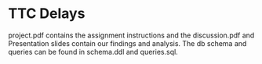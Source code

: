 # TTC Delays

project.pdf contains the assignment instructions and the discussion.pdf and Presentation slides contain our findings and analysis. The db schema and queries can be found in schema.ddl and queries.sql.
